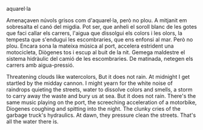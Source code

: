 aquarel·la 

Amenaçaven núvols grisos com d'aquarel·la,
però no plou.
A mitjanit em sobresalta el canó del migdia.
Pot ser, que anheli el soroll blanc de les gotes
que faci callar els carrers, l'aigua que dissolgui els colors i les olors,
la tempesta que s'endugui les escombraries, que ens enfonsi al mar.
Però no plou.
Encara sona la mateixa música al port,
accelera estrident una motocicleta,
Diògenes tos i escup al buit de la nit.
Gemega maldestre el sistema hidràulic del camió de les escombraries.
De matinada, netegen els carrers amb aigua-pressió. 


Threatening clouds like watercolors, 
But it does not rain.
At midnight I get startled by the midday cannon.
I might yearn for the white noise of raindrops
quieting the streets, water to dissolve colors and smells,
a storm to carry away the waste and bury us at sea. 
But it does not rain.
There's the same music playing on the port, 
the screeching acceleration of a motorbike,
Diogenes coughing and spitting into the night.
The clunky cries of the garbage truck's hydraulics.
At dawn, they pressure clean the streets. That's all the water there is.